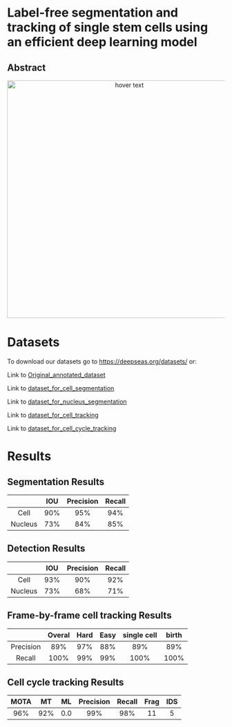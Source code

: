 # Label-free segmentation and tracking of single stem cells using an efficient deep learning model

## Abstract


<p align="center">
  <img src="docs/Fig1.png" width="550" title="hover text">
</p>


# Datasets

To download our datasets go to https://deepseas.org/datasets/ or:

Link to [Original_annotated_dataset](http://google.com)

Link to [dataset_for_cell_segmentation](https://drive.google.com/drive/folders/1iCC22iz7UBQdmADLuDe8ugAkmUqqsv13?usp=sharing)

Link to [dataset_for_nucleus_segmentation](http://google.com)

Link to [dataset_for_cell_tracking](http://google.com)

Link to [dataset_for_cell_cycle_tracking](http://google.com)


# Results

## Segmentation Results

|             | IOU         | Precision     | Recall     |
| :----:      |    :----:   |        :----: |  :----:    |
| Cell        | 90%         | 95%           | 94%        | 
| Nucleus     | 73%         | 84%           | 85%        |


## Detection Results

|              | IOU         | Precision     | Recall     |
| :----:      |    :----:   |        :----: |  :----:    |
| Cell        | 93%         | 90%           | 92%        | 
| Nucleus     | 73%         | 68%           | 71%        |

## Frame-by-frame cell tracking Results

|              | Overal      | Hard          | Easy       | single cell | birth    |
| :----:      |    :----:   |        :----: |  :----:    |:----:       |:----:    |
| Precision   | 89%         | 97%           | 88%        | 89%      |89%          |
| Recall      | 100%         | 99%           | 99%        |100%       | 100%      |

## Cell cycle tracking Results

|      MOTA   | MT          | ML            | Precision  | Recall      | Frag     |IDS       |
| :----:      |    :----:   |        :----: |  :----:    |:----:       |:----:    |:----:    |
| 96%         | 92%         | 0.0           | 99%        | 98%         |11        |5         |

